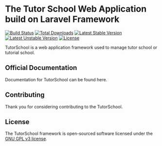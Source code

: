 # The Tutor School Web Application build on Laravel Framework

[![Build Status](https://travis-ci.org/soap/TutorSchool.svg)](https://travis-ci.org/soap/TutorSchool)
[![Total Downloads](https://poser.pugx.org/laravel/framework/d/total.svg)](https://packagist.org/packages/soap/TutorSchool)
[![Latest Stable Version](https://poser.pugx.org/laravel/framework/v/stable.svg)](https://packagist.org/packages/soap/TutorSchool)
[![Latest Unstable Version](https://poser.pugx.org/laravel/framework/v/unstable.svg)](https://packagist.org/packages/soap/TutorSchoolk)
[![License](https://poser.pugx.org/laravel/framework/license.svg)](https://packagist.org/packages/soap/TutorSchool)

TutorSchool is a web application framework used to manage tutor school or tutorial school. 

## Official Documentation

Documentation for TutorSchool can be found here.

## Contributing

Thank you for considering contributing to the TutorSchool.


## License

The TutorSchool framework is open-sourced software licensed under the [GNU GPL v3 license](http://opensource.org/licenses/GNUGPLv3).
